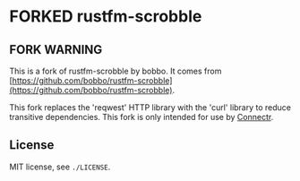 FORKED rustfm-scrobble
======================

## FORK WARNING

This is a fork of rustfm-scrobble by bobbo.  It comes from [https://github.com/bobbo/rustfm-scrobble](https://github.com/bobbo/rustfm-scrobble).

This fork replaces the 'reqwest' HTTP library with the 'curl' library to reduce transitive dependencies.  This fork is only intended for use by [Connectr](https://github.com/mrmekon/connectr).

## License

MIT license, see `./LICENSE`.

